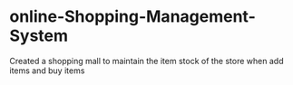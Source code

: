 # online-Shopping-Management-System
Created a shopping mall to maintain the item stock of the store when add items and buy items
